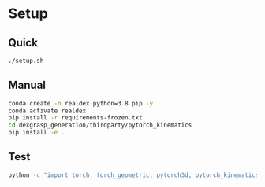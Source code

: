 # Setup

## Quick
```bash
./setup.sh
```

## Manual
```bash
conda create -n realdex python=3.8 pip -y
conda activate realdex
pip install -r requirements-frozen.txt
cd dexgrasp_generation/thirdparty/pytorch_kinematics
pip install -e .
```

## Test
```bash
python -c "import torch, torch_geometric, pytorch3d, pytorch_kinematics; print('works')"
```
